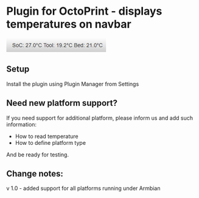 # Plugin for OctoPrint - displays temperatures on navbar

![NavbarTemp](navbar.png?raw=true) 


## Setup

Install the plugin using Plugin Manager from Settings

## Need new platform support?
If you need support for additional platform, please inform us and add such information:
* How to read temperature
* How to define platform type

And be ready for testing.

## Change notes:
v 1.0 - added support for all platforms running under Armbian